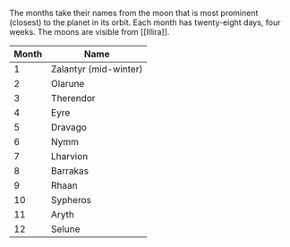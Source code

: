 The months take their names from the moon that is most prominent (closest) to the planet in its orbit. Each month has twenty-eight days, four weeks. The moons are visible from [[Illira]].

| Month | Name                  |
|-------|-----------------------|
| 1     | Zalantyr (mid-winter) |
| 2     | Olarune               |
| 3     | Therendor             |
| 4     | Eyre                  |
| 5     | Dravago               |
| 6     | Nymm                  |
| 7     | Lharvion              |
| 8     | Barrakas              |
| 9     | Rhaan                 |
| 10    | Sypheros              |
| 11    | Aryth                 |
| 12    | Selune                |